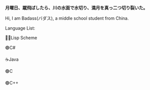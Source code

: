 **月曜日、蹴飛ばしたら、川の水面で水切り、満月を真っ二つ切り裂いた。**

Hi, I am Badass(バダス), a middle school student from China.

Language List:  
  
🧙‍♂️Lisp Scheme

🟣C#

☕Java 

🟢C

🟢C++
<!--
### Hi there 👋

**GitBADASS/GitBADASS** is a ✨ _special_ ✨ repository because its `README.md` (this file) appears on your GitHub profile.

Here are some ideas to get you started:

- 🔭 I’m currently working on ...
- 🌱 I’m currently learning ...
- 👯 I’m looking to collaborate on ...
- 🤔 I’m looking for help with ...
- 💬 Ask me about ...
- 📫 How to reach me: ...
- 😄 Pronouns: ...
- ⚡ Fun fact: ...
-->
